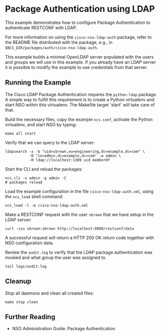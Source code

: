 Package Authentication using LDAP
=================================

This example demonstrates how to configure Package Authentication to
authenticate RESTCONF with LDAP.

For more information on using the `cisco-nso-ldap-auth` package, refer to the
README file distributed with the package, e.g., in
`$NCS_DIR/packages/auth/cisco-nso-ldap-auth`.

This example builds a minimal OpenLDAP server populated with the users and
groups we will use in this example. If you already have an LDAP server it
is possible to modify the example to use credentials from that server.

Running the Example
-------------------

The Cisco LDAP Package Authentication requires the `python-ldap`
package. A simple way to fulfill this requirement is to create a
Python virtualenv and start NSO within this virtualenv.
The Makefile target 'start' will take care of that.

Build the necessary files, copy the example `ncs.conf`, activate the Python
virtualenv, and start NSO by typing:

    make all start

Verify that we can query to the LDAP server:

    ldapsearch -x -b "uid=sbrown,ou=engineering,dc=example,dc=com" \
               -D "cn=admin,dc=example,dc=com" -w admin \
               -H ldap://localhost:1389 uid memberOf

Start the CLI and reload the packages:

    ncs_cli -u admin -g admin -C
    # packages reload

Load the example configuration in the file `cisco-nso-ldap-auth.xml`, using
the `ncs_load` shell command:

    ncs_load -l -m cisco-nso-ldap-auth.xml

Make a RESTCONF request with the user `sbrown` that we have setup in the LDAP
server:

    curl -isu sbrown:sbrown http://localhost:8080/restconf/data

A successful request will return a HTTP 200 OK return code together with NSO
configuration data.

Review the `audit.log` to verify that the LDAP package authentication was
invoked and what group the user was assigned to.

    tail logs/audit.log

Cleanup
-------

Stop all daemons and clean all created files:

    make stop clean

Further Reading
---------------

+ NSO Administration Guide: Package Authentication
